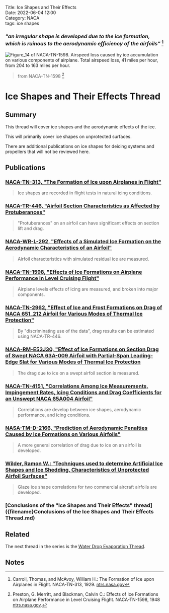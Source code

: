 Title: Ice Shapes and Their Effects  
Date: 2022-06-04 12:00  
Category: NACA  
tags: ice shapes

### _"an irregular shape is developed due to the ice formation, which is ruinous to the aerodynamic efficiency of the airfoils"_ [^1]

![Figure_14 of NACA-TN-1598. Airspeed loss caused by ice accumulation on 
various components of airplane. Total airspeed loss, 41 miles per hour, 
from 204 to 163 miles per hour.](images/naca-tn-1598/Figure_14_naca_tn_1598.png)  
>from NACA-TN-1598 [^2]

# Ice Shapes and Their Effects Thread

## Summary 

This thread will cover ice shapes and the aerodynamic effects of the ice.

This will primarily cover ice shapes on unprotected surfaces.

There are additional publications on ice shapes for deicing systems and propellers that will not be reviewed here. 

## Publications

### [NACA-TN-313, "The Formation of Ice upon Airplanes in Flight"]({filename}NACA-TN-313.md)  
>Ice shapes are recorded in flight tests in natural icing conditions.  

### [NACA-TR-446, "Airfoil Section Characteristics as Affected by Protuberances"]({filename}NACA-TR-446.md)  
>"Protuberances" on an airfoil can have significant effects on section lift and drag. 

### [NACA-WR-L-292, "Effects of a Simulated Ice Formation on the Aerodynamic Characteristics of an Airfoil"]({filename}NACA-WR-L-292.md)     
>Airfoil characteristics with simulated residual ice are measured.

### [NACA-TN-1598, "Effects of Ice Formations on Airplane Performance in Level Cruising Flight"]({filename}NACA-TN-1598.md)   
>Airplane levels effects of icing are measured, and broken into major components.  

<!--
### [NACA-TN-2212, "The Effect of Ice Formations on Propeller Performance"]({filename}NACA-TN-2212.md)  
>Measurements of propeller efficiency loss due to ice formation.  
-->

### [NACA-TN-2962, "Effect of Ice and Frost Formations on Drag of NACA 651_212 Airfoil for Various Modes of Thermal Ice Protection"]({filename}NACA-TN-2962.md)   
>By "discriminating use of the data", drag results can be estimated using NACA-TR-446.  

### [NACA-RM-E53J30, "Effect of Ice Formations on Section Drag of Swept NACA 63A-009 Airfoil with Partial-Span Leading-Edge Slat for Various Modes of Thermal Ice Protection]({filename}NACA-RM-E53J30.md)  
>The drag due to ice on a swept airfoil section is measured. 

### [NACA-TN-4151, "Correlations Among Ice Measurements, Impingement Rates, Icing Conditions and Drag Coefficients for an Unswept NACA 65A004 Airfoil"]({filename}NACA-TN-4151.md)  
>Correlations are develop between ice shapes, aerodynamic performance, and icing conditions.  

### [NASA-TM-D-2166, "Prediction of Aerodynamic Penalties Caused by Ice Formations on Various Airfoils"]({filename}NASA-TM-D-2166.md)  
>A more general correlation of drag due to ice on an airfoil is developed.  

### [Wilder, Ramon W.: "Techniques used to determine Artificial Ice Shapes and Ice Shedding, Characteristics of Unprotected Airfoil Surfaces"]({filename}wilder.md)    
>Glaze ice shape correlations for two commercial aircraft airfoils are developed.

### [Conclusions of the "Ice Shapes and Their Effects" thread]({filename}Conclusions of the Ice Shapes and Their Effects Thread.md)  

## Related  

The next thread in the series is the [Water Drop Evaporation Thread]({filename}water_drop_evaporation_thread.md).  


## Notes  
[^1]: Carroll, Thomas, and McAvoy, William H.: The Formation of Ice upon Airplanes in Flight. NACA-TN-313, 1929. [ntrs.nasa.gov](https://ntrs.nasa.gov/citations/19930081134)
[^2]: Preston, G. Merritt, and Blackman, Calvin C.: Effects of Ice Formations on Airplane Performance in Level Cruising Flight. NACA-TN-1598, 1948 [ntrs.nasa.gov](https://ntrs.nasa.gov/citations/19810068605).  

